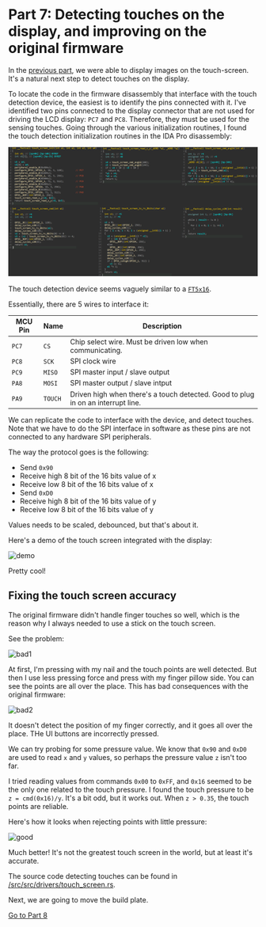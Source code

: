 Part 7: Detecting touches on the display, and improving on the original firmware
=================================================================================

In the [previous part](../part6/README.md), we were able to display images on
the touch-screen. It's a natural next step to detect touches on the display.

To locate the code in the firmware disassembly that interface with the
touch detection device, the easiest is to identify the pins connected with it.
I've identified two pins connected to the display connector that are not used
for driving the LCD display: `PC7` and `PC8`. Therefore, they must be used for
the sensing touches. Going through the various initialization routines, I
found the touch detection initialization routines in the IDA Pro disassembly:

![decompilation.png](decompilation.png)

The touch detection device seems vaguely similar to a
[`FT5x16`](https://www.displayfuture.com/Display/datasheet/controller/FT5x06.pdf).

Essentially, there are 5 wires to interface it:

 MCU Pin | Name    | Description
---------|---------|-------------
`PC7`    | `CS`    | Chip select wire. Must be driven low when communicating.
`PC8`    | `SCK`   | SPI clock wire
`PC9`    | `MISO`  | SPI master input / slave output
`PA8`    | `MOSI`  | SPI master output / slave intput
`PA9`    | `TOUCH` | Driven high when there's a touch detected. Good to plug in on an interrupt line.

We can replicate the code to interface with the device, and detect touches. Note
that we have to do the SPI interface in software as these pins are not connected
to any hardware SPI peripherals.

The way the protocol goes is the following:

* Send `0x90`
* Receive high 8 bit of the 16 bits value of x
* Receive low 8 bit of the 16 bits value of x
* Send `0xD0`
* Receive high 8 bit of the 16 bits value of y
* Receive low 8 bit of the 16 bits value of y

Values needs to be scaled, debounced, but that's about it.

Here's a demo of the touch screen integrated with the display:

![demo](demo.gif)

Pretty cool!

## Fixing the touch screen accuracy

The original firmware didn't handle finger touches so well, which is the
reason why I always needed to use a stick on the touch screen.

See the problem:

![bad1](bad1.gif)

At first, I'm pressing with my nail and the touch points are well detected.  But
then I use less pressing force and press with my finger pillow side. You can see
the points are all over the place. This has bad consequences with the original
firmware:

![bad2](bad2.gif)

It doesn't detect the position of my finger correctly, and it goes all over the place.
THe UI buttons are incorrectly pressed.

We can try probing for some pressure value. We know that `0x90` and `0xD0` are
used to read `x` and `y` values, so perhaps the pressure value `z` isn't too far.

I tried reading values from commands `0x00` to `0xFF`, and `0x16` seemed to be
the only one related to the touch pressure. I found the touch pressure to be `z
= cmd(0x16)/y`. It's a bit odd, but it works out. When `z > 0.35`, the touch
points are reliable.

Here's how it looks when rejecting points with little pressure:

![good](good.gif)

Much better! It's not the greatest touch screen in the world, but at least it's
accurate.

The source code detecting touches can be found in
[/src/src/drivers/touch_screen.rs](/src/src/drivers/touch_screen.rs).

Next, we are going to move the build plate.

[Go to Part 8](../part8/README.md)

